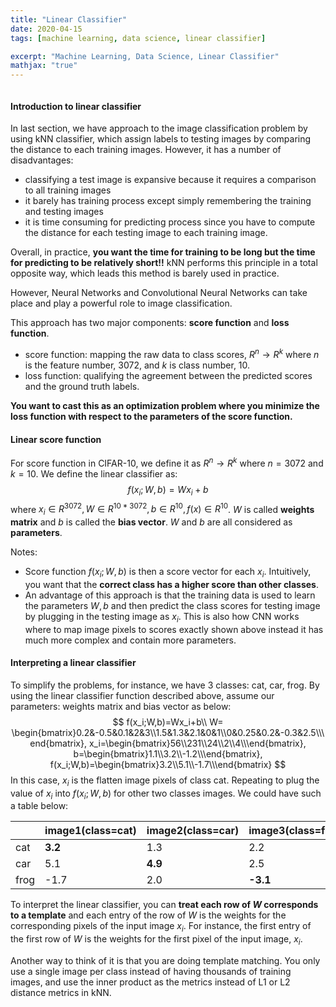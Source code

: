```yaml
---
title: "Linear Classifier"
date: 2020-04-15
tags: [machine learning, data science, linear classifier]

excerpt: "Machine Learning, Data Science, Linear Classifier"
mathjax: "true"
---
```

<img src="{{ site.url }}{{ site.baseurl }}/images/linear_classifier/header_image.png" alt="">

#### Introduction to linear classifier

In last section, we have approach to the image classification problem by using kNN classifier, which assign labels to testing images by comparing the distance to each training images. However, it has a number of disadvantages:

- classifying a test image is expansive because it requires a comparison to all training images
- it barely has training process except simply remembering the training and testing images
- it is time consuming for predicting process since you have to compute the distance for each testing image to each training image.

Overall, in practice, **you want the time for training to be long but the time for predicting to be relatively short!!** kNN performs this principle in a total opposite way, which leads this method is barely used in practice.

However, Neural Networks and Convolutional Neural Networks can take place and play a powerful role to image classification.

This approach has two major components: **score function** and **loss function**.

- score function: mapping the raw data to class scores, $R^{n}\rightarrow R^{k}$ where $n$ is the feature number, 3072, and $k$ is class number, 10.
- loss function: qualifying the agreement between the predicted scores and the ground truth labels.

**You want to cast this as an optimization problem where you minimize the loss function with respect to the parameters of the score function.**



#### Linear score function

For score function in CIFAR-10, we define it as $R^{n}\rightarrow R^{k}$ where $n=3072$ and $k=10$. We define the linear classifier as:
$$
f(x_i;W,b)=Wx_i+b
$$
where $x_i \in R^{3072},W\in R^{10*3072},b\in R^{10},f(x) \in R^{10}$. $W$ is called **weights matrix** and $b$ is called the **bias vector**.  $W$ and $b$ are all considered as **parameters**.

Notes:

- Score function $f(x_i;W,b)$ is then a score vector for each $x_i$. Intuitively, you want that the **correct class has a higher score than other classes**.
- An advantage of this approach is that the training data is used to learn the parameters $W,b$ and then predict the class scores for testing image by plugging in the testing image as $x_i$. This is also how CNN works where to map image pixels to scores exactly shown above instead it has much more complex and contain more parameters.



#### Interpreting a linear classifier

To simplify the problems, for instance, we have 3 classes: cat, car, frog.  By using the linear classifier function described above, assume our parameters: weights matrix and bias vector as below:
$$
f(x_i;W,b)=Wx_i+b\\
W= \begin{bmatrix}0.2&-0.5&0.1&2&3\\1.5&1.3&2.1&0&1\\0&0.25&0.2&-0.3&2.5\\\end{bmatrix},
x_i=\begin{bmatrix}56\\231\\24\\2\\4\\\end{bmatrix},
b=\begin{bmatrix}1.1\\3.2\\-1.2\\\end{bmatrix},
f(x_i;W,b)=\begin{bmatrix}3.2\\5.1\\-1.7\\\end{bmatrix}
$$
In this case, $x_i$ is the flatten image pixels of class cat. Repeating to plug the value of $x_i$ into $f(x_i;W,b)$ for other two classes images. We could have such a table below:

|      | image1(class=cat) | image2(class=car) | image3(class=frog) |
| ---- | ----------------- | ----------------- | ------------------ |
| cat  | **3.2**           | 1.3               | 2.2                |
| car  | 5.1               | **4.9**           | 2.5                |
| frog | -1.7              | 2.0               | **-3.1**           |

To interpret the linear classifier, you can **treat each row of $W$ corresponds to a template** and each entry of the row of $W$ is the weights for the corresponding pixels of the input image $x_i$. For instance, the first entry of the first row of $W$ is the weights for the first pixel of the input image, $x_i$.

Another way to think of it is that you are doing template matching. You only use a single image per class instead of having thousands of training images, and use the inner product as the metrics instead of L1 or L2 distance metrics in kNN.
